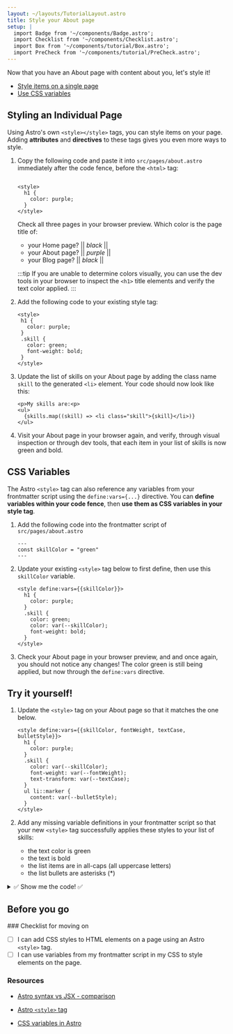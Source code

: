 ```yaml
---
layout: ~/layouts/TutorialLayout.astro
title: Style your About page
setup: |
  import Badge from '~/components/Badge.astro';
  import Checklist from '~/components/Checklist.astro';
  import Box from '~/components/tutorial/Box.astro';
  import PreCheck from '~/components/tutorial/PreCheck.astro';
---
```

Now that you have an About page with content about you, let's style it!

<PreCheck>

  - [Style items on a single page](#styling-an-individual-page)
  - [Use CSS variables](#css-variables)

</PreCheck>


## Styling an Individual Page

Using Astro's own `<style></style>` tags, you can style items on your page. Adding **attributes** and **directives** to these tags gives you even more ways to style.

1. Copy the following code and paste it into `src/pages/about.astro` immediately after the code fence, before the `<html>` tag:

    ```astro title="src/pages/about.astro"
   
    <style>
      h1 {
        color: purple;
      }
    </style>
    ```

    Check all three pages in your browser preview. Which color is the page title of:

    - your Home page?  || _black_ ||
    - your About page? || _purple_ ||
    - your Blog page? || _black_ ||

    :::tip
    If you are unable to determine colors visually, you can use the dev tools in your browser to inspect the `<h1>` title elements and verify the text color applied.
    :::

2. Add the following code to your existing style tag:

     ```astro title="src/pages/about.astro" ins={5-8}
    <style>
      h1 {
        color: purple;
      }
      .skill {
        color: green;
        font-weight: bold;
      }
    </style>
    ```

3. Update the list of skills on your About page by adding the class name `skill` to the generated `<li>` element. Your code should now look like this:

    ```astro title="src/pages/about.astro" 'class="skill"'
    <p>My skills are:<p>
    <ul>
      {skills.map((skill) => <li class="skill">{skill}</li>)}
    </ul>
    ```

  4. Visit your About page in your browser again, and verify, through visual inspection or through dev tools, that each item in your list of skills is now green and bold.

## CSS Variables
The Astro `<style>` tag can also reference any variables from your frontmatter script using the `define:vars={...}` directive. You can **define variables within your code fence**, then **use them as CSS variables in your style tag**.

1. Add the following code into the frontmatter script of `src/pages/about.astro`

    ```astro title="src/pages/about.astro"
    ---
    const skillColor = "green"
    ---
    ```

2. Update your existing `<style>` tag below to first define, then use this `skillColor` variable.

    ```astro title="src/pages/about.astro" "define:vars={{skillColor}}" "var(--skillColor)" del={6} ins={7}
    <style define:vars={{skillColor}}>
      h1 {
        color: purple;
      }
      .skill {
        color: green;
        color: var(--skillColor);
        font-weight: bold;
      }
    </style>
    ```

3. Check your About page in your browser preview, and and once again, you should not notice any changes! The color green is still being applied, but now through the `define:vars` directive.

<Box icon="puzzle-piece">

## Try it yourself!
 
 1. Update the `<style>` tag on your About page so that it matches the one below. 

    ```astro title="src/pages/about.astro"
    <style define:vars={{skillColor, fontWeight, textCase, bulletStyle}}>
      h1 {
        color: purple;
      }
      .skill {
        color: var(--skillColor);
        font-weight: var(--fontWeight);
        text-transform: var(--textCase);
      }
      ul li::marker {
        content: var(--bulletStyle);
      }
    </style>
    ```
 
 2. Add any missing variable definitions in your frontmatter script so that your new `<style>` tag successfully applies these styles to your list of skills:
    - the text color is green
    - the text is bold
    - the list items are in all-caps (all uppercase letters)
    - the list bullets are asterisks (*)

<details>
<summary>✅ Show me the code! ✅</summary>

```astro title="src/pages/about.astro"
---
const skillColor = "green"
const fontWeight = "bold"
const textCase = "uppercase"
const bulletStyle = "'*'"
---
```
</details>

</Box>

## Before you go

<Box icon="check-list">
### Checklist for moving on

<Checklist key="style">

- [ ] I can add CSS styles to HTML elements on a page using an Astro `<style>` tag.
- [ ] I can use variables from my frontmatter script in my CSS to style elements on the page.

</Checklist>
</Box>

### Resources
- [Astro syntax vs JSX - comparison](/en/core-concepts/astro-components/#differences-between-astro-and-jsx)

- [Astro `<style>` tag](/en/guides/styling/#styling-in-astro)

- [CSS variables in Astro](/en/guides/styling/#css-variables)



